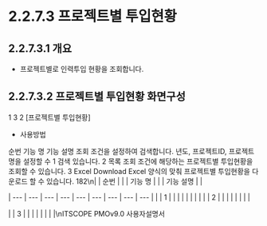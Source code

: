 # 2.2.7.3 프로젝트별 투입현황



## 2.2.7.3.1 개요

- 프로젝트별로 인력투입 현황을 조회합니다.

## 2.2.7.3.2 프로젝트별 투입현황 화면구성

1
3
2
[프로젝트별 투입현황]

- 사용방법

순번 기능 명 기능 설명
조회 조건을 설정하여 검색합니다. 년도, 프로젝트ID, 프로젝트 명을 설정할 수
1 검색
있습니다.
2 목록 조회 조건에 해당하는 프로젝트별 투입현황을 조회할 수 있습니다.
3 Excel Download Excel 양식의 맞춰 프로젝트별 투입현황을 다운로드 할 수 있습니다.
182\n|  | 순번 |  |  | 기능 명 |  |  | 기능 설명 |  |

| --- | --- | --- | --- | --- | --- | --- | --- | --- |
|  | 1 |  |  |  |  |  |  |  |
|  | 2 |  |  |  |  |  |  |  |

|  | 3 |  |  |  |  |  |  |  |\nITSCOPE PMOv9.0 사용자설명서
